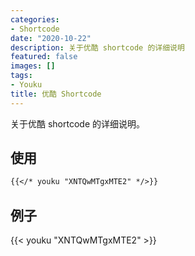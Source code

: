 ```yaml
---
categories:
- Shortcode
date: "2020-10-22"
description: 关于优酷 shortcode 的详细说明
featured: false
images: []
tags:
- Youku
title: 优酷 Shortcode
---
```


关于优酷 shortcode 的详细说明。
<!--more-->

## 使用

```markdown
{{</* youku "XNTQwMTgxMTE2" */>}}
```

## 例子

{{< youku "XNTQwMTgxMTE2" >}}

